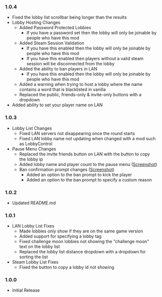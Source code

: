 ### 1.0.4

- Fixed the lobby list scrollbar being longer than the results
- Lobby Hosting Changes
  - Added Password Protected Lobbies
    - If you have a password set then the lobby will only be joinable by people who have this mod
  - Added Steam Session Validation
    - If you have this enabled then the lobby will only be joinable by people who have this mod
    - If you have this enabled then players without a valid steam session will be disconnected from the lobby
  - Added the ability to ban players in LAN
    - If you have this enabled then the lobby will only be joinable by people who have this mod
  - Added a warning when trying to host a lobby where the name contains a word that is blacklisted in vanilla
  - Replaced the public, friends-only & invite-only buttons with a dropdown
- Added ability to set your player name on LAN

### 1.0.3

- Lobby List Changes
  - Fixed LAN servers not disappearing once the round starts
  - Fixed LAN lobby name not updating when changed with a mod such as LobbyControl
- Pause Menu Changes
  - Replaced the invite friends button on LAN with the button to copy the lobby ip
  - Added lobby name and player count to the pause menu ([Screenshot](https://i.gyazo.com/c1d9be655f692be2a898b31c1e7e332a.png))
  - Ban confirmation prompt changes ([Screenshot](https://i.gyazo.com/9a51859c98bfa506d1dc94f5fa017217.png))
    - Added an option to the ban prompt to kick the player
    - Added an option to the ban prompt to specify a custom reason

### 1.0.2

- Updated README.md

### 1.0.1

- LAN Lobby List Fixes
  - Made lobbies only show if they are on the same game version
  - Added support for specifying a lobby tag
  - Fixed challenge moon lobbies not showing the "challenge moon" text on the lobby list
  - Replaced the lobby list distance dropdown with a dropdown for sorting the list
- Steam Lobby List Fixes
  - Fixed the button to copy a lobby id not showing

### 1.0.0

- Initial Release
